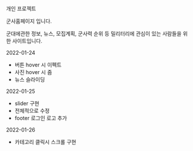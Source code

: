 개인 프로젝트

군사홈페이지 입니다.

군대에관한 정보, 뉴스, 모집계획, 군사력 순위 등 밀리터리에 관심이 있는 사람들을 위한 사이트입니다.




2022-01-24
- 버튼 hover 시 이펙트 
- 사진 hover 시 줌
- 뉴스 슬라이딩



2022-01-25
- slider 구현
- 전체적으로 수정
- footer 로그인 로고 추가



2022-01-26
- 카테고리 클릭시 스크롤 구현